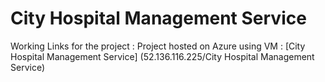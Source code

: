 <h1>City Hospital Management Service</h1>
Working Links for the project :
Project hosted on Azure using VM : [City Hospital Management Service] (52.136.116.225/City Hospital Management Service)
